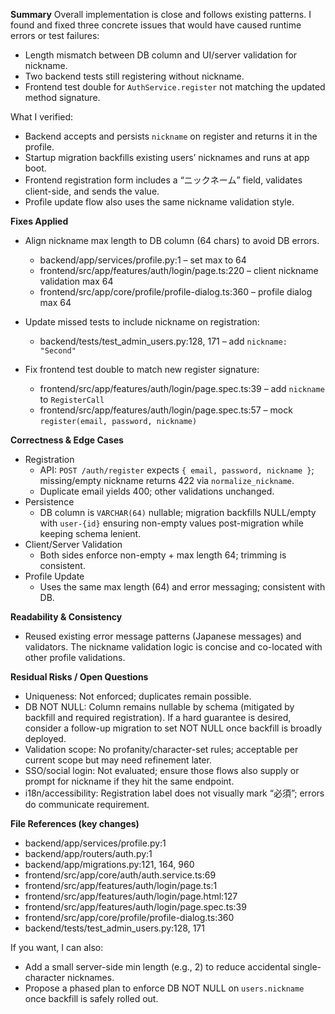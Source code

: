 **Summary**
Overall implementation is close and follows existing patterns. I found and fixed three concrete issues that would have caused runtime errors or test failures:
- Length mismatch between DB column and UI/server validation for nickname.
- Two backend tests still registering without nickname.
- Frontend test double for `AuthService.register` not matching the updated method signature.

What I verified:
- Backend accepts and persists `nickname` on register and returns it in the profile.
- Startup migration backfills existing users’ nicknames and runs at app boot.
- Frontend registration form includes a “ニックネーム” field, validates client-side, and sends the value.
- Profile update flow also uses the same nickname validation style.

**Fixes Applied**
- Align nickname max length to DB column (64 chars) to avoid DB errors.
  - backend/app/services/profile.py:1 – set max to 64
  - frontend/src/app/features/auth/login/page.ts:220 – client nickname validation max 64
  - frontend/src/app/core/profile/profile-dialog.ts:360 – profile dialog max 64

- Update missed tests to include nickname on registration:
  - backend/tests/test_admin_users.py:128, 171 – add `nickname: "Second"`

- Fix frontend test double to match new register signature:
  - frontend/src/app/features/auth/login/page.spec.ts:39 – add `nickname` to `RegisterCall`
  - frontend/src/app/features/auth/login/page.spec.ts:57 – mock `register(email, password, nickname)`

**Correctness & Edge Cases**
- Registration
  - API: `POST /auth/register` expects `{ email, password, nickname }`; missing/empty nickname returns 422 via `normalize_nickname`.
  - Duplicate email yields 400; other validations unchanged.
- Persistence
  - DB column is `VARCHAR(64)` nullable; migration backfills NULL/empty with `user-{id}` ensuring non-empty values post-migration while keeping schema lenient.
- Client/Server Validation
  - Both sides enforce non-empty + max length 64; trimming is consistent.
- Profile Update
  - Uses the same max length (64) and error messaging; consistent with DB.

**Readability & Consistency**
- Reused existing error message patterns (Japanese messages) and validators. The nickname validation logic is concise and co-located with other profile validations.

**Residual Risks / Open Questions**
- Uniqueness: Not enforced; duplicates remain possible.
- DB NOT NULL: Column remains nullable by schema (mitigated by backfill and required registration). If a hard guarantee is desired, consider a follow-up migration to set NOT NULL once backfill is broadly deployed.
- Validation scope: No profanity/character-set rules; acceptable per current scope but may need refinement later.
- SSO/social login: Not evaluated; ensure those flows also supply or prompt for nickname if they hit the same endpoint.
- i18n/accessibility: Registration label does not visually mark “必須”; errors do communicate requirement.

**File References (key changes)**
- backend/app/services/profile.py:1
- backend/app/routers/auth.py:1
- backend/app/migrations.py:121, 164, 960
- frontend/src/app/core/auth/auth.service.ts:69
- frontend/src/app/features/auth/login/page.ts:1
- frontend/src/app/features/auth/login/page.html:127
- frontend/src/app/features/auth/login/page.spec.ts:39
- frontend/src/app/core/profile/profile-dialog.ts:360
- backend/tests/test_admin_users.py:128, 171

If you want, I can also:
- Add a small server-side min length (e.g., 2) to reduce accidental single-character nicknames.
- Propose a phased plan to enforce DB NOT NULL on `users.nickname` once backfill is safely rolled out.